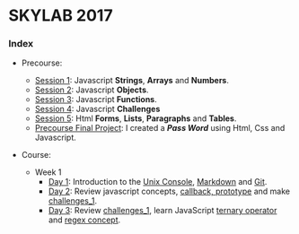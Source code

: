 # SKYLAB 2017

### Index

* Precourse: 
    * [Session 1](https://github.com/Micheloncio/Skylab/tree/master/Precourse/Session_1): Javascript **Strings**, **Arrays** and **Numbers**.
    * [Session 2](https://github.com/Micheloncio/Skylab/tree/master/Precourse/Session_2): Javascript **Objects**.
    * [Session 3](https://github.com/Micheloncio/Skylab/tree/master/Precourse/Session_3): Javascript **Functions**.
    * [Session 4](https://github.com/Micheloncio/Skylab/tree/master/Precourse/Session_4): Javascript **Challenges**
    * [Session 5](https://github.com/Micheloncio/Skylab/tree/master/Precourse/Session_5): Html **Forms**, **Lists**, **Paragraphs** and **Tables**.
    * [Precourse Final Project](https://github.com/Micheloncio/Skylab/tree/master/Precourse/Precourse_Final_Project): I created a _**Pass Word**_ using Html, Css and Javascript.

* Course:
    * Week 1
        - [Day 1](https://github.com/Micheloncio/Skylab/tree/master/Course/Week_1/Day_1): Introduction to the [Unix Console](https://github.com/Micheloncio/Skylab/blob/master/Course/Week_1/Day_1/Console.md), [Markdown](https://github.com/Micheloncio/Skylab/blob/master/Course/Week_1/Day_1/Markdown.md) and [Git](https://github.com/Micheloncio/Skylab/blob/master/Course/Week_1/Day_1/Git.md).
        - [Day 2](https://github.com/Micheloncio/Skylab/tree/master/Course/Week_1/Day_2): Review javascript concepts, [callback, prototype](https://github.com/Micheloncio/Skylab/blob/master/Course/Week_1/Day_2/JavaScript.md) and make [challenges_1](https://github.com/Micheloncio/Skylab/blob/master/Course/Week_1/Day_2/Challenges_1.js).
        - [Day 3](https://github.com/Micheloncio/Skylab/tree/master/Course/Week_1/Day_3): Review [challenges_1](https://github.com/Micheloncio/Skylab/blob/master/Course/Week_1/Day_2/Challenges_1.js), learn JavaScript [ternary operator](https://github.com/Micheloncio/Skylab/blob/master/Course/Week_1/Day_3/JavaScript.md) and [regex concept](https://github.com/Micheloncio/Skylab/blob/master/Course/Week_1/Day_3/JavaScript.md).

